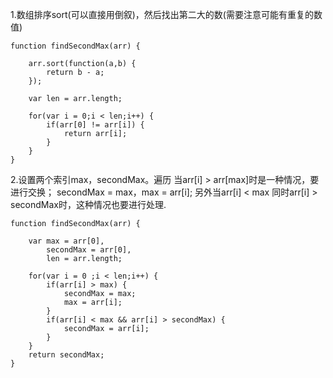 1.数组排序sort(可以直接用倒叙)，然后找出第二大的数(需要注意可能有重复的数值)

```
function findSecondMax(arr) {

    arr.sort(function(a,b) {
        return b - a;
    });

    var len = arr.length;

    for(var i = 0;i < len;i++) {
        if(arr[0] != arr[i]) {
            return arr[i];
        }
    }
}
```

2.设置两个索引max，secondMax。遍历
  当arr[i] > arr[max]时是一种情况，要进行交换； secondMax = max，max = arr[i];
  另外当arr[i] < max 同时arr[i] > secondMax时，这种情况也要进行处理.

```
function findSecondMax(arr) {

    var max = arr[0],
        secondMax = arr[0],
        len = arr.length;

    for(var i = 0 ;i < len;i++) {
        if(arr[i] > max) {
            secondMax = max;
            max = arr[i];
        }
        if(arr[i] < max && arr[i] > secondMax) {
            secondMax = arr[i];
        }
    }
    return secondMax;
}
```
